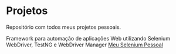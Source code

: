 # Projetos
Repositório com todos meus projetos pessoais.

Framework para automação de aplicações Web utilizando Selenium WebDriver, TestNG e WebDriver Manager
[Meu Selenium Pessoal](https://github.com/leosmartins/projetos/tree/master/msp)
